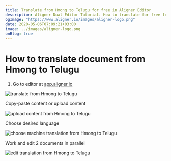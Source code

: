 ```yaml
---
title: Translate from Hmong to Telugu for free in Aligner Editor
description: Aligner Dual Editor Tutorial. How to translate for free from Hmong to Telugu. Aligner is multilingual document management platform. 
ogImage: "https://www.aligner.io/images/aligner-logo.png"
date: 2020-05-06T07:09:21+03:00
image: ../images/aligner-logo.png
onBlog: true
---
```


# How to translate document from Hmong to Telugu

1. Go to editor at [app.aligner.io](https://app.aligner.io "Aligner App web page")

![translate from Hmong to Telugu](../aligner-blank-editor.png "translate from Hmong to Telugu")

Copy-paste content or upload content

![upload content from Hmong to Telugu](../aligner-uploaded-document.png "upload content from Hmong to Telugu")

Choose desired language

![choose machine translation from Hmong to Telugu](../aligner-language-dropdown.png "choose machine translation from Hmong to Telugu")

Work and edit 2 documents in parallel

![edit translation from Hmong to Telugu](../aligner-double-sitded-editor.png "edit translation from Hmong to Telugu")

